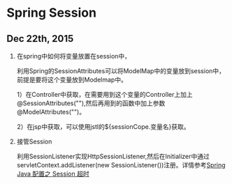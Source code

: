 # Spring Session

## Dec 22th, 2015

1. 在spring中如何将变量放置在session中，

    利用Spring的SessionAttributes可以将ModelMap中的变量放到session中，前提是要将这个变量放到Modelmap中。
   
    1）在Controller中获取，在需要用到这个变量的Controller上加上@SessionAttributes(""),然后再用到的函数中加上参数@ModelAttributes("")。
    
    2）在jsp中获取，可以使用jstl的${sessionCope.变量名}获取。 
    
2.  接管Session

    利用SessionListener实现HttpSessionListener,然后在Initializer中通过servletContext.addListener(new SessionListener())注册。详情参考[Spring Java 配置之 Session 超时 ](http://www.oschina.net/translate/spring-java-configuration-session-timeout)
    
    